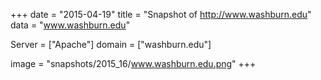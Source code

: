 
+++
date = "2015-04-19"
title = "Snapshot of http://www.washburn.edu"
data = "www.washburn.edu"

Server = ["Apache"]
domain = ["washburn.edu"]

  image = "snapshots/2015_16/www.washburn.edu.png"
+++
#
